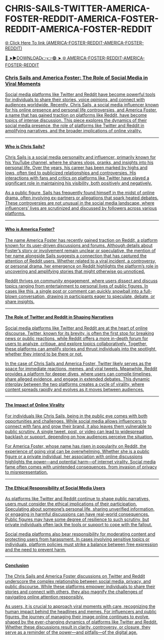 # CHRIS-SAILS-TWITTER-AMERICA-FOSTER-REDDIT-AMERICA-FOSTER-REDDIT-AMERICA-FOSTER-REDDIT

<a href="https://mynet.cfd/yjgy"> 🌐 Click Here To link (AMERICA-FOSTER-REDDIT-AMERICA-FOSTER-REDDIT)

🔴 ➤►DOWNLOAD👉👉🟢 ➤  <a href="https://mynet.cfd/yjgy"> 🌐 AMERICA-FOSTER-REDDIT-AMERICA-FOSTER-REDDIT

### Chris Sails and America Foster: The Role of Social Media in Viral Moments  

Social media platforms like Twitter and Reddit have become powerful tools for individuals to share their stories, voice opinions, and connect with audiences worldwide. Recently, Chris Sails, a social media influencer known for his online presence and personal life controversies, and America Foster, a name that has gained traction on platforms like Reddit, have become topics of intense discussion. This piece explores the dynamics of their social media presence, the role of platforms like Twitter and Reddit in amplifying narratives, and the broader implications of online virality.

---

#### **Who is Chris Sails?**  
Chris Sails is a social media personality and influencer, primarily known for his YouTube channel, where he shares vlogs, pranks, and insights into his personal life. Over the years, his career has been marked by highs and lows, often tied to publicized relationships and controversies. His interactions with fans and critics on platforms like Twitter have played a significant role in maintaining his visibility, both positively and negatively.

As a public figure, Sails has frequently found himself in the midst of online drama, often involving ex-partners or allegations that spark heated debates. These controversies are not unusual in the social media landscape, where influencers’ lives are scrutinized and discussed by followers across various platforms.

---

#### **Who is America Foster?**  
The name America Foster has recently gained traction on Reddit, a platform known for its user-driven discussions and forums. Although details about Foster’s story or involvement remain unclear or speculative, the mention of her name alongside Sails suggests a connection that has captured the attention of Reddit users. Whether related to a viral incident, a controversy, or personal drama, her emergence on Reddit highlights the platform’s role in uncovering and amplifying stories that might otherwise go unnoticed.

Reddit thrives on community engagement, where users dissect and discuss topics ranging from entertainment to personal lives of public figures. In cases like this, a single post or comment can quickly snowball into a full-blown conversation, drawing in participants eager to speculate, debate, or share insights.

---

#### **The Role of Twitter and Reddit in Shaping Narratives**  
Social media platforms like Twitter and Reddit are at the heart of online discourse. Twitter, known for its brevity, is often the first stop for breaking news or public reactions, while Reddit offers a more in-depth forum for users to analyze, critique, and explore topics collaboratively. Together, these platforms can amplify stories and thrust individuals into the spotlight, whether they intend to be there or not.

In the case of Chris Sails and America Foster, Twitter likely serves as the space for immediate reactions, memes, and viral tweets. Meanwhile, Reddit provides a platform for deeper dives, where users can compile timelines, share alleged evidence, and engage in extended debates. This dynamic interplay between the two platforms creates a cycle of virality, where content spreads rapidly and evolves as it moves between audiences.

---

#### **The Impact of Online Virality**  
For individuals like Chris Sails, being in the public eye comes with both opportunities and challenges. While social media allows influencers to connect with fans and grow their brand, it also leaves them vulnerable to public scrutiny. A single tweet, post, or video can lead to widespread backlash or support, depending on how audiences perceive the situation.

For America Foster, whose name has risen in popularity on Reddit, the experience of going viral can be overwhelming. Whether she is a public figure or a private individual, her association with online discussions highlights the power—and potential harm—of internet virality. Social media fame often comes with unintended consequences, from invasion of privacy to misrepresentation.

---

#### **The Ethical Responsibility of Social Media Users**  
As platforms like Twitter and Reddit continue to shape public narratives, users must consider the ethical implications of their participation. Speculating about someone’s personal life, sharing unverified information, or engaging in harmful discussions can have real-world consequences. Public figures may have some degree of resilience to such scrutiny, but private individuals often lack the tools or support to cope with the fallout.

Social media platforms also bear responsibility for moderating content and protecting users from harassment. In cases involving sensitive topics or individuals, platform policies must strike a balance between free expression and the need to prevent harm.

---

#### **Conclusion**  
The Chris Sails and America Foster discussions on Twitter and Reddit underscore the complex relationship between social media, privacy, and public discourse. While these platforms empower individuals to share their stories and connect with others, they also magnify the challenges of navigating online attention responsibly. 

As users, it is crucial to approach viral moments with care, recognizing the human impact behind the headlines and memes. For influencers and public figures, the journey of managing their image online continues to evolve, shaped by the ever-changing dynamics of platforms like Twitter and Reddit. Whether these discussions result in clarity, controversy, or closure, they serve as a reminder of the power—and pitfalls—of the digital age.

